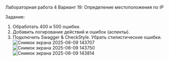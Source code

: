 Лабораторная работа 4
Вариант 19: Определение местоположения по IP

Задание:
1. Обработать 400 и 500 ошибки.
2. Добавить логирование действий и ошибок (аспекты).
3. Подключить Swagger & CheckStyle. Убрать стилистические ошибки.
![Снимок экрана 2025-06-09 143707](https://github.com/user-attachments/assets/3ae0cc44-dccb-4f97-8799-c2944499f24e)
![Снимок экрана 2025-06-09 143750](https://github.com/user-attachments/assets/bc18ea29-7402-4f1c-b2b7-90c4ecda0381)
![Снимок экрана 2025-06-09 143814](https://github.com/user-attachments/assets/c225108c-f4f7-49e1-abef-a37257ef15e6)
